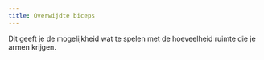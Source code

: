 ```yaml
---
title: Overwijdte biceps
---
```


Dit geeft je de mogelijkheid wat te spelen met de hoeveelheid ruimte die je armen krijgen.